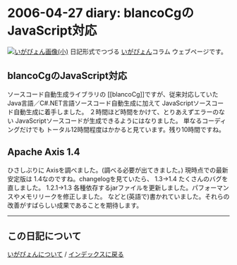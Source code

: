 2006-04-27 diary: blancoCgのJavaScript対応
=====================================================================================================
[![いがぴょん画像(小)](https://igapyon.github.io/diary/images/iga200306s.jpg "いがぴょん")](https://igapyon.github.io/diary/memo/memoigapyon.html) 日記形式でつづる [いがぴょん](https://igapyon.github.io/diary/memo/memoigapyon.html)コラム ウェブページです。

## blancoCgのJavaScript対応

ソースコード自動生成ライブラリの [[blancoCg]]ですが、従来対応していた Java言語／C#.NET言語ソースコード自動生成に加えて JavaScriptソースコード自動生成に着手しました。
２時間ほど時間をかけて、とりあえずエラーのない JavaScriptソースコードが生成できるようにはなりました。
単なるコーディングだけでも トータル12時間程度はかかると見ています。残り10時間ですね。


## Apache Axis 1.4

ひさしぶりに Axisを調べました。(調べる必要が出てきました。)
現時点での最新安定版は 1.4なのですね。changelogを見ていたら、
1.3→1.4 たくさんのバグを直しました。
1.2.1→1.3 各種依存するjarファイルを更新しました。パフォーマンスやメモリリークを修正しました。
などと(英語で)書かれていました。それらの改善がすばらしい成果であることを期待します。



----------------------------------------------------------------------------------------------------

## この日記について
[いがぴょんについて](http://www.igapyon.jp/igapyon/diary/memo/memoigapyon.html) / [インデックスに戻る](https://igapyon.github.io/diary/idxall.html)
